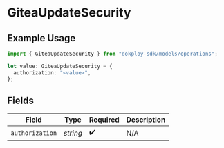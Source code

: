 # GiteaUpdateSecurity

## Example Usage

```typescript
import { GiteaUpdateSecurity } from "dokploy-sdk/models/operations";

let value: GiteaUpdateSecurity = {
  authorization: "<value>",
};
```

## Fields

| Field              | Type               | Required           | Description        |
| ------------------ | ------------------ | ------------------ | ------------------ |
| `authorization`    | *string*           | :heavy_check_mark: | N/A                |